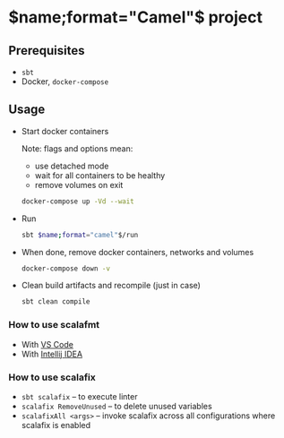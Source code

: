 # $name;format="Camel"$ project

## Prerequisites

- `sbt`
- Docker, `docker-compose`

## Usage

- Start docker containers

  Note: flags and options mean:

  - use detached mode
  - wait for all containers to be healthy
  - remove volumes on exit

  ```sh
  docker-compose up -Vd --wait
  ```

- Run

  ```sh
  sbt $name;format="camel"$/run
  ```

- When done, remove docker containers, networks and volumes

  ```sh
  docker-compose down -v
  ```

- Clean build artifacts and recompile (just in case)

  ```sh
  sbt clean compile
  ```

### How to use scalafmt

- With [VS Code][vscode]
- With [Intellij IDEA][intellij]

[vscode]: https://scalameta.org/metals/docs/editors/vscode/
[intellij]: https://scalameta.org/scalafmt/docs/installation.html#intellij

### How to use scalafix

- `sbt scalafix` – to execute linter
- `scalafix RemoveUnused` – to delete unused variables
- `scalafixAll <args>` – invoke scalafix across all configurations where scalafix is enabled
